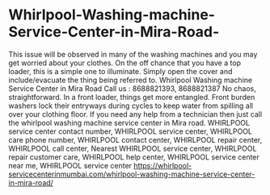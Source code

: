 # Whirlpool-Washing-machine-Service-Center-in-Mira-Road-
This issue will be observed in many of the washing machines and you may get worried about your clothes. On the off chance that you have a top loader, this is a simple one to illuminate. Simply open the cover and include/evacuate the thing being referred to. Whirlpool Washing machine Service Center in Mira Road Call us : 8688821393, 8688821387   No chaos, straightforward. In a front loader, things get more entangled. Front burden washers lock their entryways during cycles to keep water from spilling all over your clothing floor. If you need any help from a technician then just call the whirlpool washing machine service center in Mira road. WHIRLPOOL  service center contact number, WHIRLPOOL  service center, WHIRLPOOL  care phone number, WHIRLPOOL  contact center, WHIRLPOOL  repair center, WHIRLPOOL  call center, Nearest WHIRLPOOL  service center, WHIRLPOOL  repair customer care, WHIRLPOOL  help center, WHIRLPOOL  service center near me, WHIRLPOOL  service center https://whirlpool-servicecenterinmumbai.com/whirlpool-washing-machine-service-center-in-mira-road/
